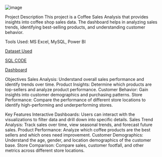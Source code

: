 ![image](https://github.com/Shrishtisinghh2000/Coffee-Shop-Sales-Analysis/assets/119104668/92703e4a-0c1a-4fa2-b1a9-be88337047b5)


Project Description
This project is a Coffee Sales Analysis that provides insights into coffee shop sales data. The dashboard helps in analyzing sales trends, identifying best-selling products, and understanding customer behavior.

Tools Used: MS Excel, MySQL, Power BI

[Dataset Used](https://www.kaggle.com/code/ahmedabbas757/coffee-shop-sales/notebook)

[SQL CODE](https://github.com/Shrishtisinghh2000/Coffee-Shop-Sales-Analysis/blob/main/Coffee_Shop_Sales.sql)

[Dashboard](https://github.com/Shrishtisinghh2000/Coffee-Shop-Sales-Analysis/blob/main/Coffee_Sales_Dashboard.pbix)


Objectives
Sales Analysis: Understand overall sales performance and identify trends over time.
Product Insights: Determine which products are top-sellers and analyze product performance.
Customer Behavior: Gain insights into customer demographics and purchasing patterns.
Store Performance: Compare the performance of different store locations to identify high-performing and underperforming stores.

Key Features
Interactive Dashboards: Users can interact with the visualizations to filter data and drill down into specific details.
Sales Trend Analysis: Track sales over time, view seasonal trends, and forecast future sales.
Product Performance: Analyze which coffee products are the best sellers and which ones need improvement.
Customer Demographics: Understand the age, gender, and location demographics of the customer base.
Store Comparison: Compare sales, customer footfall, and other metrics across different store locations.
